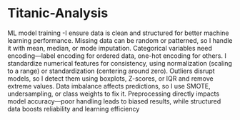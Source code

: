 # Titanic-Analysis
ML model training -I ensure data is clean and structured for better machine learning performance. Missing data can be random or patterned, so I handle it with mean, median, or mode imputation. Categorical variables need encoding—label encoding for ordered data, one-hot encoding for others. I standardize numerical features for consistency, using normalization (scaling to a range) or standardization (centering around zero). Outliers disrupt models, so I detect them using boxplots, Z-scores, or IQR and remove extreme values. Data imbalance affects predictions, so I use SMOTE, undersampling, or class weights to fix it. Preprocessing directly impacts model accuracy—poor handling leads to biased results, while structured data boosts reliability and learning efficiency
